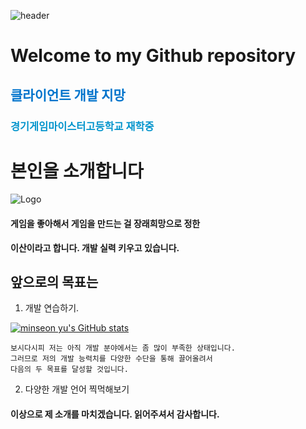 ![header](https://capsule-render.vercel.app/api?type=Waving&color=4e63d6&height=200&section=header&text=San232's_World&fontSize=70&animation=fadeIn&fontColor=ffffff)

# Welcome to my Github repository

## <span style="color: #0074cc;">**클라이언트 개발 지망**</span>

### <span style="color: #0194cc"> 경기게임마이스터고등학교 재학중



# 본인을 소개합니다

![Logo](https://i.esdrop.com/d/f/TEOO1ptHUi/dwRTxmv3jB.png)

#### 게임을 좋아해서 게임을 만드는 걸 장래희망으로 정한 <by>
**이산이라고 합니다. 개발 실력 키우고 있습니다.** <by>



## 앞으로의 목표는

1. 개발 연습하기. <by>

[![minseon yu's GitHub stats](https://github-readme-stats.vercel.app/api?username=san232)](https://github.com/san232/github-readme-stats) <by>

    보시다시피 저는 아직 개발 분야에서는 좀 많이 부족한 상태입니다.
    그러므로 저의 개발 능력치를 다양한 수단을 통해 끌어올려서
    다음의 두 목표를 달성할 것입니다.

2. 다양한 개발 언어 찍먹해보기

#### 이상으로 제 소개를 마치겠습니다. 읽어주셔서 감사합니다.


